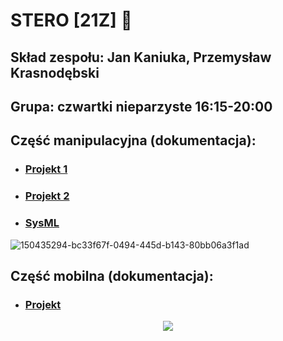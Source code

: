 # STERO [21Z] 🤖 
## Skład zespołu: Jan Kaniuka, Przemysław Krasnodębski
## Grupa: czwartki nieparzyste 16:15-20:00
  
## Część manipulacyjna (dokumentacja):
* ###  [Projekt 1](https://github.com/STERO-21Z/kaniuka-krasnodebski/blob/tiago/docs/pick_and_place.md) 
* ###  [Projekt 2](https://github.com/STERO-21Z/kaniuka-krasnodebski/blob/tiago/docs/open_cabinet.md)
* ###  [SysML](https://github.com/STERO-21Z/kaniuka-krasnodebski/blob/tiago/docs/projekt2_sysml.md)

![150435294-bc33f67f-0494-445d-b143-80bb06a3f1ad](https://user-images.githubusercontent.com/80155305/218339441-040887ec-2f86-4353-a7fb-a120791fbdba.gif)

## Część mobilna (dokumentacja):
* ###  [Projekt](https://github.com/jkaniuka/STERO_21Z/blob/main/mobile/STERO_final_doc/sprawozdanie.pdf) 
<p align="center">
  <img src="https://user-images.githubusercontent.com/80155305/218342459-a5f08393-29fd-4d72-844a-4ae9e626c24d.png" />
</p>

